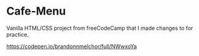 # Cafe-Menu

Vanilla HTML/CSS project from freeCodeCamp that I made changes to for practice.

https://codepen.io/brandonnmelchor/full/NWwxoYa
